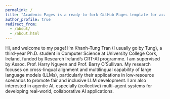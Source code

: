 ```yaml
---
permalink: /
title: "Academic Pages is a ready-to-fork GitHub Pages template for academic personal websites"
author_profile: true
redirect_from: 
  - /about/
  - /about.html
---
```


Hi, and welcome to my page! I’m Khanh-Tung Tran (I usually go by Tung), a third-year Ph.D. student in Computer Science at University College Cork, Ireland, funded by Research Ireland’s CRT-AI programme. I am supervised by Assoc. Prof. Harry Nguyen and Prof. Barry O’Sullivan. My research focuses on cross-lingual alignment and multilingual capability of large language models (LLMs), particularly their applications in low-resource scenarios to promote fair and inclusive LLM development. I am also interested in agentic AI, especially (collective) multi-agent systems for developing real-world, collaborative AI applications.
